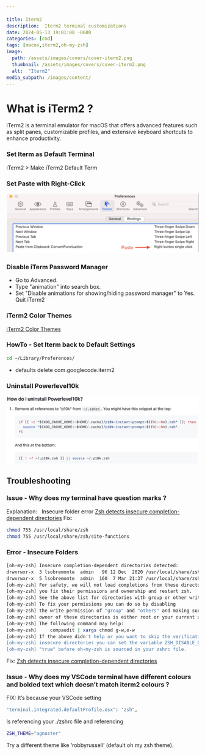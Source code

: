 ```yaml
---

title: Iterm2
description:  Iterm2 terminal customizations
date: 2024-05-13 19:01:00 -0600
categories: [cmd]
tags: [macos,iterm2,oh-my-zsh]
image:
  path: /assets/images/covers/cover-iterm2.png
  thumbnail: /assets/images/covers/cover-iterm2.png
  alt:  "Iterm2"
media_subpath: /images/content/
---
```



# What is  iTerm2 ?

iTerm2 is a terminal emulator for macOS that offers advanced features such as split panes, customizable profiles, and extensive keyboard shortcuts to enhance productivity.

### Set Iterm as Default Terminal

iTerm2 > Make iTerm2 Default Term

### Set Paste with Right-Click

![iterm2 preference](/assets/images/content/iterm2.preferences.png)

### Disable iTerm Password Manager

- Go to Advanced.
- Type "animation" into search box.
- Set "Disable animations for showing/hiding password manager" to Yes. Quit iTerm2

### iTerm2 Color Themes

[iTerm2 Color Themes](https://iterm2colorschemes.com/)

### HowTo - Set Iterm back to Default Settings

```bash
cd ~/Library/Preferences/
```

- defaults delete com.googlecode.iterm2

### Uninstall Powerlevel10k

![Uninstall Powerlevel10k](/assets/images/content/uninstall.powerlevel10k.png)

## Troubleshooting

### Issue - Why does my terminal have question marks ?

Explanation:   Insecure folder error
[Zsh detects insecure completion-dependent directories](https://stackoverflow.com/questions/61433167/zsh-detects-insecure-completion-dependent-directories)
Fix:

```bash
chmod 755 /usr/local/share/zsh
chmod 755 /usr/local/share/zsh/site-functions
```

### Error - Insecure Folders

```bash
[oh-my-zsh] Insecure completion-dependent directories detected:
drwxrwxr-x  3 lsobremonte  admin   96 12 Dec  2020 /usr/local/share/zsh
drwxrwxr-x  5 lsobremonte  admin  160  7 Mar 21:37 /usr/local/share/zsh/site-functions
[oh-my-zsh] For safety, we will not load completions from these directories until
[oh-my-zsh] you fix their permissions and ownership and restart zsh.
[oh-my-zsh] See the above list for directories with group or other writability.
[oh-my-zsh] To fix your permissions you can do so by disabling
[oh-my-zsh] the write permission of "group" and "others" and making sure that the
[oh-my-zsh] owner of these directories is either root or your current user.
[oh-my-zsh] The following command may help:
[oh-my-zsh]     compaudit | xargs chmod g-w,o-w
[oh-my-zsh] If the above didn't help or you want to skip the verification of
[oh-my-zsh] insecure directories you can set the variable ZSH_DISABLE_COMPFIX to
[oh-my-zsh] "true" before oh-my-zsh is sourced in your zshrc file.
```

Fix:
[Zsh detects insecure completion-dependent directories](https://stackoverflow.com/questions/61433167/zsh-detects-insecure-completion-dependent-directories)

### Issue - Why does my VSCode terminal have different colours and bolded text which doesn’t match iterm2 colours ?

FIX:
It’s because your VSCode setting

```bash
"terminal.integrated.defaultProfile.osx": "zsh",
```

Is referencing your ./zshrc file and referencing

```bash
ZSH_THEME="agnoster"
```

Try a different theme like ‘robbyrussell’ (default oh my zsh theme).
